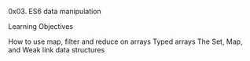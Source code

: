 0x03. ES6 data manipulation

Learning Objectives

How to use map, filter and reduce on arrays
Typed arrays
The Set, Map, and Weak link data structures
